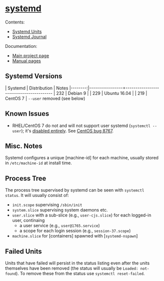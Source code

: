 [systemd]
=========

Contents:
* [Systemd Units](unit.md)
* [Systemd Journal](./journal.md)

Documentation:
* [Main project page][systemd]
* [Manual pages][manpages]


Systemd Versions
----------------

| Systemd | Distribution    | Notes
|--------:|-----------------+-----------------------------------------
| 232     | Debian 9        |
| 229     | Ubuntu 16.04    |
| 219     | CentOS 7        | `--user` removed (see below)


Known Issues
------------

* RHEL/CentOS 7 do not and will not support user systemd (`systemctl
  --user`); it's [disabled entirely][1121451]. See [CentOS bug 8767].


Misc. Notes
-----------

Systemd configures a unique [machine-id] for each machine, usually
stored in `/etc/machine-id` at install time.


Process Tree
------------

The process tree supervised by systemd can be seen with `systemctl
status`. It will usually consist of:
* `init.scope` supervising `/sbin/init`
* `system.slice` supervising system daemons etc.
* `user.slice` with a sub-slice (e.g., `user-cjs.slice`) for each
  logged-in user, continaing
  * a user service (e.g., `user@1765.service`)
  * a scope for each login session (e.g., `session-37.scope`)
* `machine.slice` for [containers] spawned with [`systemd-nspawn`]


Failed Units
------------

Units that have failed will persist in the status listing even after
the units themselves have been removed (the status will usually be
`Loaded: not-found`). To remove these from the status use `systemctl
reset-failed`.



[1121451]: https://superuser.com/a/1121451/26274
[CentOS bug 8767]: https://bugs.centos.org/view.php?id=8767
[manpages]: https://www.freedesktop.org/software/systemd/man/
[systemd]: https://www.freedesktop.org/wiki/Software/systemd/
